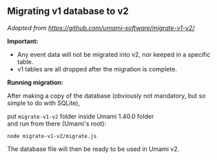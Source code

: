 ## Migrating v1 database to v2

*Adapted from https://github.com/umami-software/migrate-v1-v2/*

**Important:**
- Any event data will not be migrated into v2, nor keeped in a specific table.
- v1 tables are all dropped after the migration is complete.

**Running migration:**

After making a copy of the database (obviously not mandatory, but so simple to do with SQLite),

put `migrate-v1-v2` folder inside Umami 1.40.0 folder\
and run from there (Umami's root):

```
node migrate-v1-v2/migrate.js
```

The database file will then be ready to be used in Umami v2.